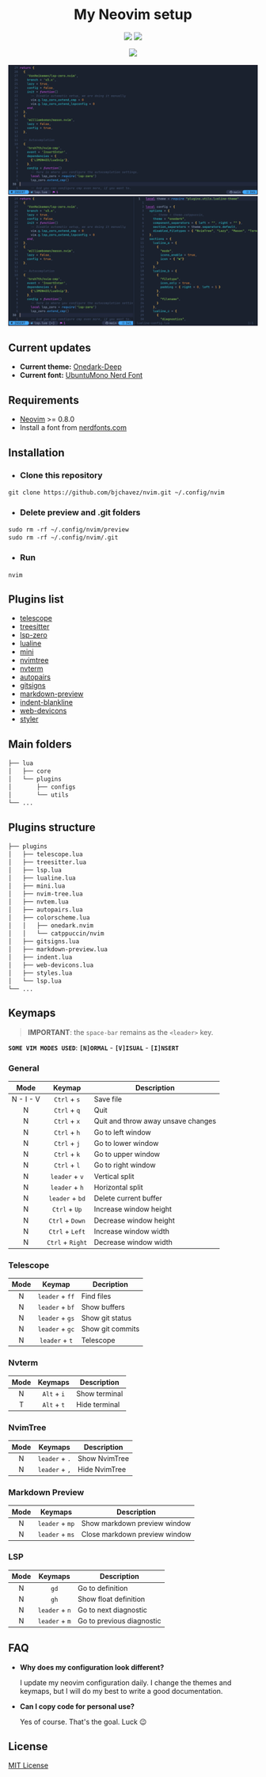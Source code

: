 <div align="center">
  <h1>My Neovim setup</h1>
  <p align="center">
    <img src="https://img.shields.io/badge/Lua-2C2D72?style=for-the-badge&logo=lua&logoColor=white"/>
    <img src="https://img.shields.io/badge/Linux-FCC624?style=for-the-badge&logo=linux&logoColor=black"/>
  </p>
  <p>
    <img src="https://img.shields.io/badge/Maintained%3F-yes-green.svg"/>
  </p>
  <p>
    <img src="https://raw.githubusercontent.com/bjchavez/nvim/main/docs/imgs/preview01.png"/>
    <img src="https://raw.githubusercontent.com/bjchavez/nvim/main/docs/imgs/preview02.png"/>
  </p>
</div>

## Current updates

- **Current theme:** [Onedark-Deep](https://github.com/navarasu/onedark.nvim)
- **Current font:** [UbuntuMono Nerd Font](https://www.programmingfonts.org/#ubuntu)

## Requirements

- [Neovim](https://neovim.io/) >= 0.8.0
- Install a font from [nerdfonts.com](https://www.nerdfonts.com/)

## Installation

- ### Clone this repository
```
git clone https://github.com/bjchavez/nvim.git ~/.config/nvim
```
- ### Delete preview and .git folders
```
sudo rm -rf ~/.config/nvim/preview
sudo rm -rf ~/.config/nvim/.git
```
- ### Run
```
nvim
```

## Plugins list

- [telescope](https://github.com/nvim-telescope/telescope.nvim)
- [treesitter](https://github.com/nvim-treesitter/nvim-treesitter)
- [lsp-zero](https://github.com/VonHeikemen/lsp-zero.nvim)
- [lualine](https://github.com/nvim-lualine/lualine.nvim)
- [mini](https://github.com/echasnovski/mini.nvim)
- [nvimtree](https://github.com/nvim-tree/nvim-tree.lua)
- [nvterm](https://github.com/NvChad/nvterm)
- [autopairs](https://github.com/windwp/nvim-autopairs)
- [gitsigns](https://github.com/lewis6991/gitsigns.nvim)
- [markdown-preview](https://github.com/iamcco/markdown-preview.nvim)
- [indent-blankline](https://github.com/lukas-reineke/indent-blankline.nvim)
- [web-devicons](https://github.com/nvim-tree/nvim-web-devicons)
- [styler](https://github.com/folke/styler.nvim)

## Main folders
```
├── lua
│   ├── core
│   └── plugins
│       ├── configs
│       └── utils
└── ...
```

## Plugins structure

```
├── plugins
│   ├── telescope.lua
│   ├── treesitter.lua
│   ├── lsp.lua
│   ├── lualine.lua
│   ├── mini.lua
│   ├── nvim-tree.lua
│   ├── nvtem.lua
│   ├── autopairs.lua
│   ├── colorscheme.lua
│   │   ├── onedark.nvim
│   │   └── catppuccin/nvim
│   ├── gitsigns.lua
│   ├── markdown-preview.lua
│   ├── indent.lua
│   ├── web-devicons.lua
│   ├── styles.lua
│   └── lsp.lua
└── ...
```

## Keymaps

> **IMPORTANT**: the `space-bar` remains as the `<leader>` key.

**`SOME VIM MODES USED`**: **`[N]ORMAL`** - **`[V]ISUAL`** - **`[I]NSERT`**

### General

| Mode      | Keymap           | Description                          |
| :----:    | :----:           | ----------------------------------   |
| N - I - V | `Ctrl` + `s`     | Save file                            |
| N         | `Ctrl` + `q`     | Quit                                 |
| N         | `Ctrl` + `x`     | Quit and throw away unsave changes   |
| N         | `Ctrl` + `h`     | Go to left window                    |
| N         | `Ctrl` + `j`     | Go to lower window                   |
| N         | `Ctrl` + `k`     | Go to upper window                   |
| N         | `Ctrl` + `l`     | Go to right window                   |
| N         | `leader` + `v`   | Vertical split                       |
| N         | `leader` + `h`   | Horizontal split                     |
| N         | `leader` + `bd`  | Delete current buffer                |
| N         | `Ctrl` + `Up`    | Increase window height               |
| N         | `Ctrl` + `Down`  | Decrease window height               |
| N         | `Ctrl` + `Left`  | Increase window width                |
| N         | `Ctrl` + `Right` | Decrease window width                |

### Telescope

| Mode      | Keymap           | Decription                           |
| :----:    | :-----:          | ----------------------------------   |
| N         | `leader` + `ff`  | Find files                           |
| N         | `leader` + `bf`  | Show buffers                         |
| N         | `leader` + `gs`  | Show git status                      |
| N         | `leader` + `gc`  | Show git commits                     |
| N         | `leader` + `t`   | Telescope                            |

### Nvterm

| Mode      | Keymaps          | Description                          |
| :----:    | :------:         | ----------------------------------   |
| N         | `Alt` + `i`      | Show terminal                        |
| T         | `Alt` + `t`      | Hide terminal                        |

### NvimTree

| Mode      | Keymaps          | Description                          |
| :----:    | :------:         | ----------------------------------   |
| N         | `leader` + `.`   | Show NvimTree                        |
| N         | `leader` + `,`   | Hide NvimTree                        |

### Markdown Preview

| Mode      | Keymaps          | Description                          |
| :----:    | :------:         | ----------------------------------   |
| N         | `leader` + `mp`  | Show markdown preview window         |
| N         | `leader` + `ms`  | Close markdown preview window        |

### LSP

| Mode      | Keymaps          | Description                          |
| :----:    | :------:         | ----------------------------------   |
| N         | `gd`             | Go to definition                     |
| N         | `gh`             | Show float definition                |
| N         | `leader` + `n`   | Go to next diagnostic                |
| N         | `leader` + `m`   | Go to previous diagnostic            |

## FAQ

- **Why does my configuration look different?**

  I update my neovim configuration daily. I change the themes and keymaps, but I will do my best to write a good documentation.

- **Can I copy code for personal use?**

  Yes of course. That's the goal. Luck 😉

## License

[MIT License](LICENSE)
